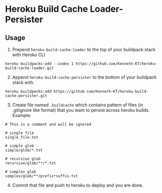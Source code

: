 # Heroku Build Cache Loader-Persister

## Usage
1. Prepend `heroku-build-cache-loader` to the top of your buildpack stack with Heroku CLI
```
heroku buildpacks:add --index 1 https://github.com/Kenneth-KT/heroku-build-cache-loader.git
```
2. Append `heroku-build-cache-persister` to the bottom of your buildpack stack with
```
heroku buildpacks:add https://github.com/Kenneth-KT/heroku-build-cache-persister.git
```
3. Create file named `.buildcache` which contains pattern of files (in .gitignore like format) that you want to persist across heroku builds. Example:
```
# This is a comment and will be ignored

# single file
single_file.txt

# simple glob
simple/glob/*.txt

# recursive glob
recursive/glob/**/*.txt

# complex glob
complex/glob/**/prefix*suffix.txt
```

4. Commit that file and push to heroku to deploy and you are done.
